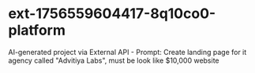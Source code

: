 # ext-1756559604417-8q10co0-platform
AI-generated project via External API - Prompt: Create landing page for it agency called "Advitiya Labs", must be look like $10,000 website
